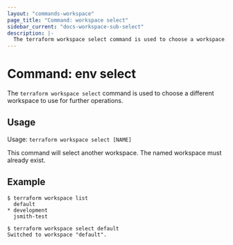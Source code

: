 ```yaml
---
layout: "commands-workspace"
page_title: "Command: workspace select"
sidebar_current: "docs-workspace-sub-select"
description: |-
  The terraform workspace select command is used to choose a workspace.
---
```


# Command: env select

The `terraform workspace select` command is used to choose a different
workspace to use for further operations.

## Usage

Usage: `terraform workspace select [NAME]`

This command will select another workspace. The named workspace must already
exist.

## Example

```
$ terraform workspace list
  default
* development
  jsmith-test

$ terraform workspace select default
Switched to workspace "default".
```
